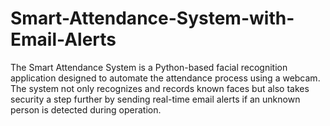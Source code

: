 # Smart-Attendance-System-with-Email-Alerts
The Smart Attendance System is a Python-based facial recognition application designed to automate the attendance process using a webcam. The system not only recognizes and records known faces but also takes security a step further by sending real-time email alerts if an unknown person is detected during operation.  

